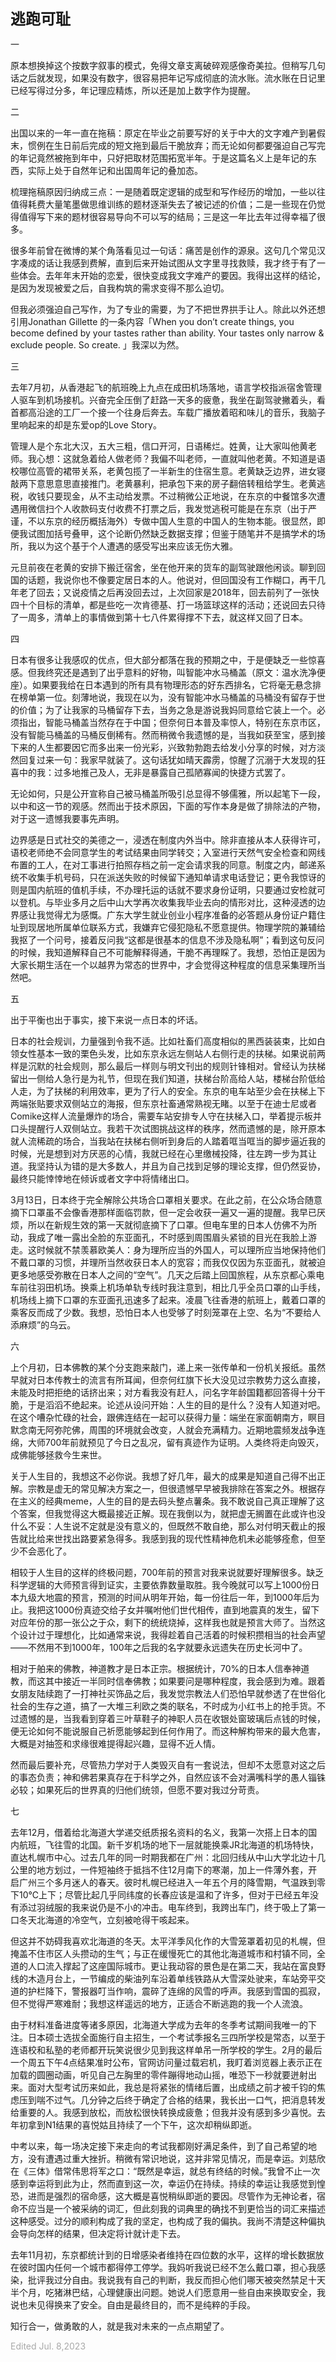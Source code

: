**<font size=5>逃跑可耻</font>**

一

原本想换掉这个按数字叙事的模式，免得文章支离破碎观感像奇美拉。但稍写几句话之后就发现，如果没有数字，很容易把年记写成彻底的流水账。流水账在日记里已经写得过分多，年记理应精炼，所以还是加上数字作为提醒。

二

出国以来的一年一直在拖稿：原定在毕业之前要写好的关于中大的文字难产到暑假末，惯例在生日前后完成的短文拖到最后干脆放弃；而无论如何都要强迫自己写完的年记竟然被拖到年中，只好把取材范围拓宽半年。于是这篇名义上是年记的东西，实际上处于自然年记和出国周年记的叠加态。

梳理拖稿原因归纳成三点：一是随着既定逻辑的成型和写作经历的增加，一些以往值得耗费大量笔墨做思维训练的题材逐渐失去了被记述的价值；二是一些现在仍觉得值得写下来的题材很容易导向不可以写的结局；三是这一年比去年过得幸福了很多。

很多年前曾在微博的某个角落看见过一句话：痛苦是创作的源泉。这句几个常见汉字凑成的话让我感到费解，直到后来开始试图从文字里寻找救赎，我才终于有了一些体会。去年年末开始的恋爱，很快变成我文字难产的要因。我得出这样的结论，是因为发现被爱之后，自我构筑的需求变得不那么迫切。

但我必须强迫自己写作，为了专业的需要，为了不把世界拱手让人。除此以外还想引用Jonathan Gillette 的一条内容「When you don’t create things, you become defined by your tastes rather than ability. Your tastes only narrow & exclude people. So create. 」我深以为然。

三

去年7月初，从香港起飞的航班晚上九点在成田机场落地，语言学校指派宿舍管理人驱车到机场接机。兴奋完全压倒了赶路一天多的疲惫，我坐在副驾驶撇着头，看首都高沿途的工厂一个接一个往身后奔去。车载广播放着昭和味儿的音乐，我脑子里响起来的却是东爱op的Love Story。

管理人是个东北大汉，五大三粗，信口开河，日语稀烂。姓黄，让大家叫他黄老师。我心想：这就急着给人做老师？我偏不叫老师，一直就叫他老黄。不知道是语校哪位高管的裙带关系，老黄包揽了一半新生的住宿生意。老黄缺乏边界，进女寝敲两下意思意思直接推门。老黄暴利，把承包下来的房子翻倍转租给学生。老黄逃税，收钱只要现金，从不主动给发票。不过稍微公正地说，在东京的中餐馆多次遭遇用微信扫个人收款码支付收费不打票之后，我发觉逃税可能是在东京（出于严谨，不以东京的经历概括海外）专做中国人生意的中国人的生物本能。很显然，即便我试图加括号叠甲，这个论断仍然缺乏数据支撑；但鉴于随笔并不是搞学术的场所，我以为这个基于个人遭遇的感受写出来应该无伤大雅。

元旦前夜在老黄的安排下搬迁宿舍，坐在他开来的货车的副驾驶跟他闲谈。聊到回国的话题，我说你也不像要定居日本的人。他说对，但回国没有工作糊口，再干几年老了回去；又说疫情之后再没回去过，上次回家是2018年，回去前列了一张快四十个目标的清单，都是些吃一次肯德基、打一场篮球这样的活动；还说回去只待了一周多，清单上的事情做到第十七八件累得撑不下去，就这样又回了日本。

四

日本有很多让我感叹的优点，但大部分都落在我的预期之中，于是便缺乏一些惊喜感。但我终究还是遇到了出乎意料的好物，叫智能冲水马桶盖（原文：温水洗净便座）。如果要我给在日本遇到的所有具有物理形态的好东西排名，它将毫无悬念排在榜单第一位。刻薄地说，我现在以为，没有智能冲水马桶盖的马桶没有留存于世的价值；为了让我家的马桶留存下去，当务之急是游说我妈同意给它装上一个。必须指出，智能马桶盖当然存在于中国；但奈何日本普及率惊人，特别在东京市区，没有智能马桶盖的马桶反倒稀有。然而稍微令我遗憾的是，当我如获至宝，感到接下来的人生都要因它而多出来一份光彩，兴致勃勃跑去给发小分享的时候，对方淡然回复过来一句：我家早就装了。这句话犹如晴天霹雳，惊醒了沉溺于大发现的狂喜中的我：过多地推己及人，无非是暴露自己孤陋寡闻的快捷方式罢了。

无论如何，只是公开宣称自己被马桶盖所吸引总显得不够儒雅，所以起笔下一段，以中和这一节的观感。然而出于技术原因，下面的写作本身是做了排除法的产物，对于这一遗憾我要事先声明。

边界感是日式社交的美德之一，浸透在制度内外当中。除非直接从本人获得许可，语校老师绝不会同意学生的考试结果由同学转交；入室进行天然气安全检查和网线布置的工人，在对工事进行拍照存档之前一定会请求我的同意。制度之内，邮递系统不收集手机号码，只在派送失败的时候留下通知单请求电话登记；更令我惊讶的则是国内航班的值机手续，不办理托运的话就不要求身份证明，只要通过安检就可以登机。与毕业多月之后中山大学再次收集我毕业去向的情形对比，这种浸透的边界感让我觉得尤为感慨。广东大学生就业创业小程序准备的必答题从身份证户籍住址到现居地所属单位联系方式，我嫌弃它侵犯隐私不愿意提供。物理学院的兼辅给我抠了一个问号，接着反问我“这都是很基本的信息不涉及隐私啊”；看到这句反问的时候，我知道解释自己不可能解释得通，干脆不再理睬了。我想，恐怕正是因为大家长期生活在一个以越界为常态的世界中，才会觉得这种程度的信息采集理所当然吧。

五

出于平衡也出于事实，接下来说一点日本的坏话。

日本的社会规训，力量强到令我不适。比如社畜们高度相似的黑西装装束，比如白领女性基本一致的栗色头发，比如东京永远左侧站人右侧行走的扶梯。如果说前两样是沉默的社会规则，那么最后一样则与明文刊出的规则针锋相对。曾经认为扶梯留出一侧给人急行是为礼节，但现在我们知道，扶梯台阶高给人站，楼梯台阶低给人走，为了扶梯的利用效率，更为了行人的安全。东京的电车站至少会在扶梯上下两端张贴要求双侧站立的海报，但东京社畜通常熟视无睹。以至于在迪士尼或者Comike这样人流量爆炸的场合，需要车站安排专人守在扶梯入口，举着提示板并口头提醒行人双侧站立。我若干次试图挑战这样的秩序，然而遗憾的是，除开原本就人流稀疏的场合，当我站在扶梯右侧听到身后的人踏着哐当哐当的脚步逼近我的时候，光是想到对方厌恶的心情，我就已经在心里缴械投降，往左跨一步为其让道。我坚持认为错的是大多数人，并且为自己找到足够的理论支撑，但仍然妥协，最终只能悻悻地在倾诉或者文字中将情绪出口。

3月13日，日本终于完全解除公共场合口罩相关要求。在此之前，在公众场合随意摘下口罩虽不会像香港那样面临罚款，但一定会收获一遍又一遍的提醒。我早已厌烦，所以在新规生效的第一天就彻底摘下了口罩。但电车里的日本人仿佛不为所动，我成了唯一露出全脸的东亚面孔，不时感到周围眉头紧锁的目光在我脸上游走。这时候就不禁羡慕欧美人：身为理所应当的外国人，可以理所应当地保持他们不戴口罩的习惯，并理所当然收获日本人的宽容；而我仅仅因为东亚面孔，就被迫更多地感受弥散在日本人之间的“空气”。几天之后踏上回国旅程，从东京都心乘电车前往羽田机场。换乘上机场单轨专线时我注意到，相比几乎全员口罩的山手线，机场线上摘下口罩的东亚面孔迅速多了起来。凌晨飞往香港的航班上，戴着口罩的乘客反而成了少数。我想，恐怕日本人也受够了时刻笼罩在上空、名为“不要给人添麻烦”的乌云。

六

上个月初，日本佛教的某个分支跑来敲门，递上来一张传单和一份机关报纸。虽然早就对日本传教士的流言有所耳闻，但奈何红旗下长大没见过宗教势力这么直接，未能及时把拒绝的话挤出来；对方看我没有赶人，问名字年龄国籍都回答得十分干脆，于是滔滔不绝起来。论述从设问开始：人生的目的是什么？没有人知道对吧。在这个嘈杂忙碌的社会，跟佛连结在一起可以获得力量：端坐在家面朝南方，瞑目默念南无阿弥陀佛，周围的环境就会改变，人就会充满精力。近期地震频发战争连绵，大师700年前就预见了今日之乱况，留有真迹作为证明。人类终将走向毁灭，成佛能够拯救今生来世。

关于人生目的，我想这不必你说。我想了好几年，最大的成果是知道自己得不出正解。宗教是虚无的常见解决方案之一，但很遗憾早早被我排除在答案之外。根据存在主义的经典meme，人生的目的是去码头整点薯条。我不敢说自己真正理解了这个答案，但我觉得这大概最接近正解。现在我倒以为，就把虚无搁置在此或许也没什么不妥：人生说不定就是没有意义的，但既然不敢自绝，那么对付明天截止的报告就比给来世找出路要紧急得多。我感到我的现代性精神危机未必能够痊愈，但至少不会恶化了。

相较于人生目的这样的终极问题，700年前的预言对我来说就要好理解很多。缺乏科学逻辑的大师预言得到证实，主要依靠数量取胜。我今晚就可以写上1000份日本九级大地震的预言，预测的时间从明年开始，每一份往后一年，到1000年后为止。我把这1000份真迹交给子女并嘱咐他们世代相传，直到地震真的发生，留下对应年份的那一张公之于众，剩下的统统烧掉，这样我也就是预言大师了。当然这个设计过于理想化，比如通常来说，我得趁着自己活着的时候积攒相当的社会声望——不然用不到1000年，100年之后我的名字就要永远遗失在历史长河中了。

相对于舶来的佛教，神道教才是日本正宗。根据统计，70%的日本人信奉神道教，而这其中接近一半同时信奉佛教；如果要问是哪种程度，我会感到为难。跟着女朋友陆续跑了一打神社买饰品之后，我发觉宗教法人们恐怕早就参透了在世俗化社会的生存之道，搞了一大堆三利欧之类的联名，不时成为小红书上的抢手货。不过遗憾的是，当我看到穿着三叶草鞋子的神职人员在收银处窗玻璃后点钱的时候，便无论如何不能说服自己祈愿能够起到任何作用了。而这种解构带来的最大危害，大概是对抽签和求缘很难提得起兴趣，显得不近人情。

然而最后要补充，尽管热力学对于人类毁灭自有一套说法，但却不太愿意对这之后的事态负责；神和佛若果真存在于科学之外，自然应该不会对满嘴科学的愚人锱铢必较；如果死后的世界真的归他们统领，但愿不要对我过分苛责。

七

去年12月，借着给北海道大学递交纸质报名资料的名义，我第一次搭上日本的国内航班，飞往雪的北国。新千岁机场的地下一层就能换乘JR北海道的机场特快，直达札幌市中心。过去几年的同一时期我都在广州：北回归线从中山大学北边十几公里的地方划过，一件短袖终于抵挡不住12月南下的寒潮，加上一件薄外套，开启广州三个多月迷人的春天。彼时札幌已经进入一年五个月的降雪期，气温跌到零下10℃上下；尽管比起几乎同纬度的长春应该是温和了许多，但对于已经五年没有添过羽绒服的我来说仍是不小的冲击。电车终到，我跨出车门，终于吸上了第一口冬天北海道的冷空气，立刻被呛得干咳起来。

但这并不妨碍我喜欢北海道的冬天。太平洋季风化作的大雪笼罩着初见的札幌，但掩盖不住市区人头攒动的生气；与正在缓慢死亡的其他北海道城市和村镇不同，全道的人口流入撑起了这座国际城市。更让我动容的景色是在第二天，我站在富良野线的木造月台上，一节编成的柴油列车沿着单线铁路从大雪深处驶来，车站旁平交道的护栏降下，警报器叮当作响，震碎了连绵的风雪的呼声。我感到雪国的孤寂，但不觉得严寒难耐；我想这样遥远的地方，正适合不断逃跑的我一个人流浪。

由于材料准备进度等诸多原因，北海道大学成为去年的冬季考试期间我唯一的下注。日本硕士选拔全面施行自主招生，一个考试季报名三四所学校是常态，以至于连语校和私塾的老师都开玩笑说很少见到我这样单吊一所学校的学生。2月的最后一个周五下午4点结果准时公布，官网访问量过载宕机，我盯着浏览器上表示正在加载的圆圈动画，听见自己左胸里的零件蹦得地动山摇，唯恐下一秒就要迸射出来。面对大型考试历来如此，我总是将紧张的情绪后置，出成绩之前才被千钧的焦虑压到喘不过气。几分钟之后终于确定了合格的结果，我长出一口气，把消息转发给重要的人。我感到放松，而放松很快转换成疲惫；但我并没有感到多少喜悦。去年初拿到N1结果的喜悦姑且持续了一个下午，这次却稍纵即逝。

中考以来，每一场决定接下来走向的考试我都刚好满足条件，到了自己希望的地方，没有遭遇过重大挫折。稍微有常识地说，这并非常见情况，而是幸运。刘慈欣在《三体》借常伟思将军之口：“既然是幸运，就总有终结的时候。”我曾不止一次感到幸运将到此为止，然而直到这一次，幸运仍在持续。持续的幸运让我感觉到惶恐，进而是强烈的宿命感，这大概是喜悦稍纵即逝的要因。尽管作为无神论者，宿命不应当是一个被采纳的词汇，但此刻我的词典里的确找不到更恰当的词汇来描述这种感受。过分的顺利构成了我的坚定，也构成了我的偏执。我尚不清楚这种偏执会导向怎样的结果，但决定将计就计走下去。

去年11月初，东京都统计到的日增感染者维持在四位数的水平，这样的增长数据放在彼时国内任何一个城市都得停工停学。我妈听我说已经不怎么戴口罩，担心我感染，批评我过分自由。我说我有自己的判断，我反而担心他们哪天被突然禁足十天半个月，吃猪淋巴结，心理健康出问题。她说人们愿意用一些自由来换取安全，我说也未见得换来了安全。自由是最终目的，而不是纯粹的手段。

知行合一，做勇敢的人，就是我对未来的一点点期望了。

<font color=DarkGray>Edited Jul. 8,2023</font>
